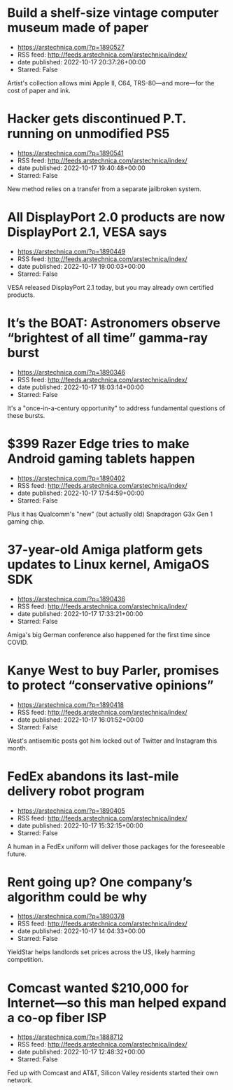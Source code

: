# Build a shelf-size vintage computer museum made of paper
 - https://arstechnica.com/?p=1890527
 - RSS feed: http://feeds.arstechnica.com/arstechnica/index/
 - date published: 2022-10-17 20:37:26+00:00
 - Starred: False

Artist's collection allows mini Apple II, C64, TRS-80—and more—for the cost of paper and ink.

# Hacker gets discontinued P.T. running on unmodified PS5
 - https://arstechnica.com/?p=1890541
 - RSS feed: http://feeds.arstechnica.com/arstechnica/index/
 - date published: 2022-10-17 19:40:48+00:00
 - Starred: False

New method relies on a transfer from a separate jailbroken system.

# All DisplayPort 2.0 products are now DisplayPort 2.1, VESA says
 - https://arstechnica.com/?p=1890449
 - RSS feed: http://feeds.arstechnica.com/arstechnica/index/
 - date published: 2022-10-17 19:00:03+00:00
 - Starred: False

VESA released DisplayPort 2.1 today, but you may already own certified products.

# It’s the BOAT: Astronomers observe “brightest of all time” gamma-ray burst
 - https://arstechnica.com/?p=1890346
 - RSS feed: http://feeds.arstechnica.com/arstechnica/index/
 - date published: 2022-10-17 18:03:14+00:00
 - Starred: False

It's a "once-in-a-century opportunity" to address fundamental questions of these bursts.

# $399 Razer Edge tries to make Android gaming tablets happen
 - https://arstechnica.com/?p=1890402
 - RSS feed: http://feeds.arstechnica.com/arstechnica/index/
 - date published: 2022-10-17 17:54:59+00:00
 - Starred: False

Plus it has Qualcomm's "new" (but actually old) Snapdragon G3x Gen 1 gaming chip.

# 37-year-old Amiga platform gets updates to Linux kernel, AmigaOS SDK
 - https://arstechnica.com/?p=1890436
 - RSS feed: http://feeds.arstechnica.com/arstechnica/index/
 - date published: 2022-10-17 17:33:21+00:00
 - Starred: False

Amiga's big German conference also happened for the first time since COVID.

# Kanye West to buy Parler, promises to protect “conservative opinions”
 - https://arstechnica.com/?p=1890418
 - RSS feed: http://feeds.arstechnica.com/arstechnica/index/
 - date published: 2022-10-17 16:01:52+00:00
 - Starred: False

West's antisemitic posts got him locked out of Twitter and Instagram this month.

# FedEx abandons its last-mile delivery robot program
 - https://arstechnica.com/?p=1890405
 - RSS feed: http://feeds.arstechnica.com/arstechnica/index/
 - date published: 2022-10-17 15:32:15+00:00
 - Starred: False

A human in a FedEx uniform will deliver those packages for the foreseeable future.

# Rent going up? One company’s algorithm could be why
 - https://arstechnica.com/?p=1890378
 - RSS feed: http://feeds.arstechnica.com/arstechnica/index/
 - date published: 2022-10-17 14:04:33+00:00
 - Starred: False

YieldStar helps landlords set prices across the US, likely harming competition.

# Comcast wanted $210,000 for Internet—so this man helped expand a co-op fiber ISP
 - https://arstechnica.com/?p=1888712
 - RSS feed: http://feeds.arstechnica.com/arstechnica/index/
 - date published: 2022-10-17 12:48:32+00:00
 - Starred: False

Fed up with Comcast and AT&#038;T, Silicon Valley residents started their own network.
